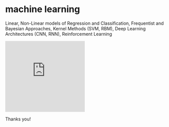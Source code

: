 # machine learning
Linear, Non-Linear models of Regression and Classification, Frequentist and Bayesian Approaches, Kernel Methods (SVM, RBM), Deep Learning Architectures (CNN, RNN), Reinforcement Learning


<iframe id="igraph" scrolling="no" style="border:none;" seamless="seamless" src="https://jeetendradhall.github.io/machine-learning/visual.embed" height="225" width="50%"></iframe>

Thanks you!
